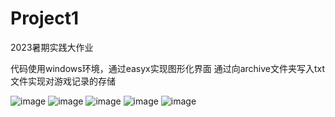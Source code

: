 # Project1
2023暑期实践大作业

代码使用windows环境，通过easyx实现图形化界面
通过向archive文件夹写入txt文件实现对游戏记录的存储

![image](https://github.com/cadddddada/Tetris/assets/123754491/d599c02f-b9bb-4a0f-b376-c01989367e11)
![image](https://github.com/cadddddada/Tetris/assets/123754491/4a3c2fba-b329-4e29-adfe-c68afc1cd4d4)
![image](https://github.com/cadddddada/Tetris/assets/123754491/aee23623-3ba8-48fa-93e0-7f5d32cbc74a)
![image](https://github.com/cadddddada/Tetris/assets/123754491/1857ff35-1610-414e-9cca-71d8637f4044)
![image](https://github.com/cadddddada/Tetris/assets/123754491/4cfb0802-c8a1-49f5-90da-3e84ff0fcb89)
